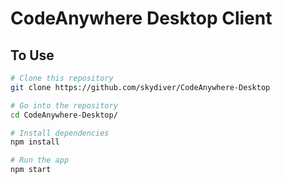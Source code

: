 # CodeAnywhere Desktop Client

## To Use

```bash
# Clone this repository
git clone https://github.com/skydiver/CodeAnywhere-Desktop

# Go into the repository
cd CodeAnywhere-Desktop/

# Install dependencies
npm install

# Run the app
npm start
```
